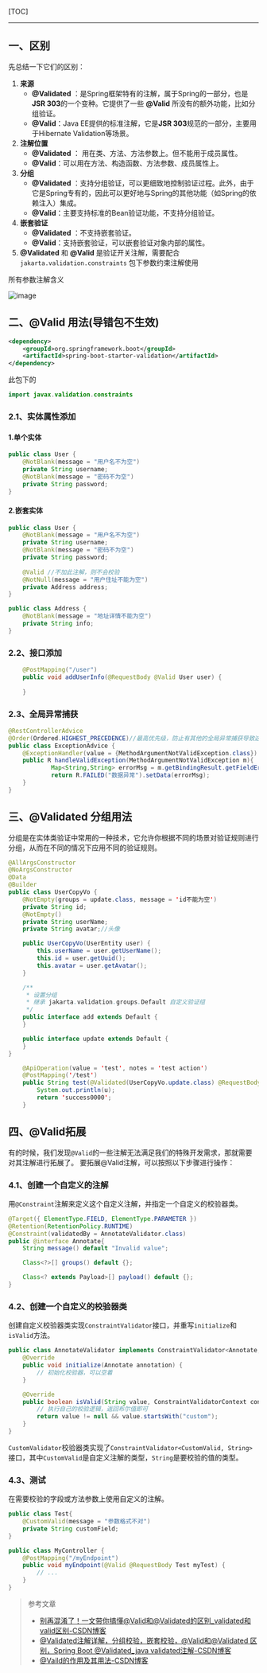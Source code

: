[TOC]

------

## 一、区别

先总结一下它们的区别：

1. **来源**
    - **@Validated** ：是Spring框架特有的注解，属于Spring的一部分，也是**JSR 303**的一个变种。它提供了一些 **@Valid** 所没有的额外功能，比如分组验证。
    - **@Valid**：Java EE提供的标准注解，它是**JSR 303**规范的一部分，主要用于Hibernate Validation等场景。
2. **注解位置**
    - **@Validated** ： 用在类、方法、方法参数上。但不能用于成员属性。
    - **@Valid**：可以用在方法、构造函数、方法参数、成员属性上。
3. **分组**
    - **@Validated** ：支持分组验证，可以更细致地控制验证过程。此外，由于它是Spring专有的，因此可以更好地与Spring的其他功能（如Spring的依赖注入）集成。
    - **@Valid**：主要支持标准的Bean验证功能，不支持分组验证。
4. **嵌套验证**
    - **@Validated** ：不支持嵌套验证。
    - **@Valid**：支持嵌套验证，可以嵌套验证对象内部的属性。
5. **@Validated**  和 **@Valid** 是验证开关注解，需要配合 `jakarta.validation.constraints` 包下参数约束注解使用

所有参数注解含义

![image](https://github.com/user-attachments/assets/4b1c9797-1391-4623-a61f-775ff9ed79f1)


## 二、@Valid 用法(导错包不生效)

```xml
<dependency>
    <groupId>org.springframework.boot</groupId>
    <artifactId>spring-boot-starter-validation</artifactId>
</dependency>
```

此包下的

```Java
import javax.validation.constraints
```

### 2.1、实体属性添加

#### 1.单个实体

```java
public class User {
    @NotBlank(message = "用户名不为空")
    private String username;
    @NotBlank(message = "密码不为空")
    private String password;
}
```

#### 2.嵌套实体

```java
public class User {
    @NotBlank(message = "用户名不为空")
    private String username;
    @NotBlank(message = "密码不为空")
    private String password;
    
    @Valid //不加此注解，则不会校验
    @NotNull(message = "用户住址不能为空")
    private Address address;
}
```
```java
public class Address {
    @NotBlank(message = "地址详情不能为空")
    private String info;
}
```

### 2.2、接口添加

```java
    @PostMapping("/user")
    public void addUserInfo(@RequestBody @Valid User user) {
       
    }
```

### 2.3、全局异常捕获

```java
@RestControllerAdvice
@Order(Ordered.HIGHEST_PRECEDENCE)//最高优先级，防止有其他的全局异常捕获导致这个无法捕获
public class ExceptionAdvice {
	@ExceptionHandler(value = {MethodArgumentNotValidException.class})
	public R handleValidException(MethodArgumentNotValidException m){
			Map<String,String> errorMsg = m.getBindingResult.getFieldErrors().stream().collect(Collectors.toMap(FieldError::getField,FieldError::getDefaultMessage,(k1,k2) -> k1));
			return R.FAILED("数据异常").setData(errorMsg);
	}
}
```

## 三、@Validated 分组用法

分组是在实体类验证中常用的一种技术，它允许你根据不同的场景对验证规则进行分组，从而在不同的情况下应用不同的验证规则。

```java
@AllArgsConstructor
@NoArgsConstructor
@Data
@Builder
public class UserCopyVo {
    @NotEmpty(groups = update.class, message = 'id不能为空')
    private String id;
    @NotEmpty()
    private String userName;
    private String avatar;//头像

    public UserCopyVo(UserEntity user) {
        this.userName = user.getUserName();
        this.id = user.getUuid();
        this.avatar = user.getAvatar();
    }

    /**
     * 设置分组
     * 继承 jakarta.validation.groups.Default 自定义验证组
     */
    public interface add extends Default {
    }

    public interface update extends Default {
    }
}
```
```java
    @ApiOperation(value = 'test', notes = 'test action')
    @PostMapping('/test')
    public String test(@Validated(UserCopyVo.update.class) @RequestBody UserCopyVo u) {
        System.out.println(u);
        return 'success0000';
    }
```

## 四、@Valid拓展

有的时候，我们发现`@Valid`的一些注解无法满足我们的特殊开发需求，那就需要对其注解进行拓展了。
要拓展@Valid注解，可以按照以下步骤进行操作：

### 4.1、创建一个自定义的注解

用`@Constraint`注解来定义这个自定义注解，并指定一个自定义的校验器类。

```java
@Target({ ElementType.FIELD, ElementType.PARAMETER })
@Retention(RetentionPolicy.RUNTIME)
@Constraint(validatedBy = AnnotateValidator.class)
public @interface Annotate{
    String message() default "Invalid value";

    Class<?>[] groups() default {};

    Class<? extends Payload>[] payload() default {};
}
```

### 4.2、创建一个自定义的校验器类

创建自定义校验器类实现`ConstraintValidator`接口，并重写`initialize`和`isValid`方法。

```java
public class AnnotateValidator implements ConstraintValidator<Annotate, String> {
    @Override
    public void initialize(Annotate annotation) {
        // 初始化校验器，可以空着
    }

    @Override
    public boolean isValid(String value, ConstraintValidatorContext context) {
        // 执行自己的校验逻辑，返回布尔值即可
        return value != null && value.startsWith("custom");
    }
}
```

`CustomValidator`校验器类实现了`ConstraintValidator<CustomValid, String>`接口，其中`CustomValid`是自定义注解的类型，`String`是要校验的值的类型。

### 4.3、测试

在需要校验的字段或方法参数上使用自定义的注解。

```java
public class Test{
    @CustomValid(message = "参数格式不对")
    private String customField;
}
```
```java				
public class MyController {
    @PostMapping("/myEndpoint")
    public void myEndpoint(@Valid @RequestBody Test myTest) {
        // ...
    }
}
```



> 参考文章
> - [别再混淆了！一文带你搞懂@Valid和@Validated的区别_validated和valid区别-CSDN博客](https://blog.csdn.net/qq_39654841/article/details/136397004)
> - [@Validated注解详解，分组校验，嵌套校验，@Valid和@Validated 区别，Spring Boot @Validated_java validated注解-CSDN博客](https://blog.csdn.net/Chioce/article/details/130010515)
> - [@Vaild的作用及其用法-CSDN博客](https://blog.csdn.net/mocoll/article/details/133014827)

